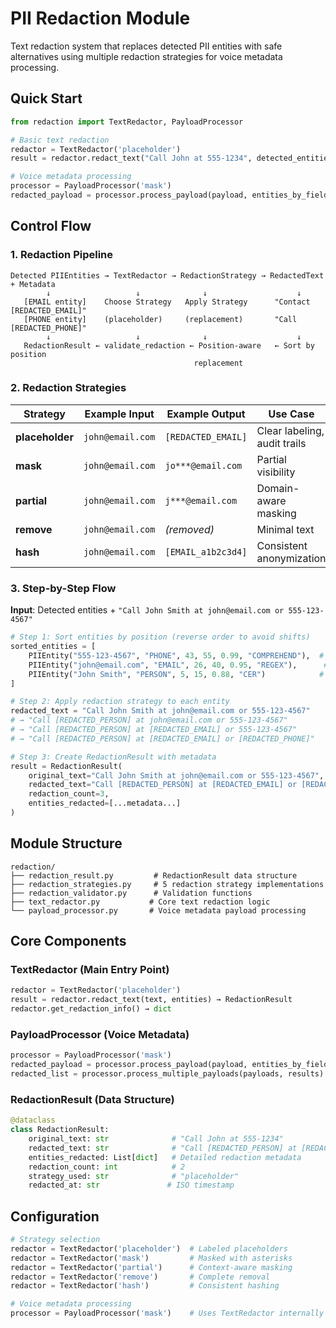 # PII Redaction Module

Text redaction system that replaces detected PII entities with safe alternatives using multiple redaction strategies for voice metadata processing.

## Quick Start

```python
from redaction import TextRedactor, PayloadProcessor

# Basic text redaction
redactor = TextRedactor('placeholder')
result = redactor.redact_text("Call John at 555-1234", detected_entities)

# Voice metadata processing
processor = PayloadProcessor('mask')
redacted_payload = processor.process_payload(payload, entities_by_field)
```

## Control Flow

### 1. Redaction Pipeline
```
Detected PIIEntities → TextRedactor → RedactionStrategy → RedactedText + Metadata
        ↓                   ↓              ↓                    ↓
   [EMAIL entity]    Choose Strategy   Apply Strategy      "Contact [REDACTED_EMAIL]"
   [PHONE entity]    (placeholder)     (replacement)       "Call [REDACTED_PHONE]"
        ↓                   ↓              ↓                    ↓
   RedactionResult ← validate_redaction ← Position-aware   ← Sort by position
                                         replacement
```

### 2. Redaction Strategies

| Strategy | Example Input | Example Output | Use Case |
|----------|---------------|----------------|----------|
| **placeholder** | `john@email.com` | `[REDACTED_EMAIL]` | Clear labeling, audit trails |
| **mask** | `john@email.com` | `jo***@email.com` | Partial visibility |
| **partial** | `john@email.com` | `j***@email.com` | Domain-aware masking |
| **remove** | `john@email.com` | _(removed)_ | Minimal text |
| **hash** | `john@email.com` | `[EMAIL_a1b2c3d4]` | Consistent anonymization |

### 3. Step-by-Step Flow

**Input**: Detected entities + `"Call John Smith at john@email.com or 555-123-4567"`

```python
# Step 1: Sort entities by position (reverse order to avoid shifts)
sorted_entities = [
    PIIEntity("555-123-4567", "PHONE", 43, 55, 0.99, "COMPREHEND"),  # Process last
    PIIEntity("john@email.com", "EMAIL", 26, 40, 0.95, "REGEX"),      # Process middle  
    PIIEntity("John Smith", "PERSON", 5, 15, 0.88, "CER")            # Process first
]

# Step 2: Apply redaction strategy to each entity
redacted_text = "Call John Smith at john@email.com or 555-123-4567"
# → "Call [REDACTED_PERSON] at john@email.com or 555-123-4567"
# → "Call [REDACTED_PERSON] at [REDACTED_EMAIL] or 555-123-4567"  
# → "Call [REDACTED_PERSON] at [REDACTED_EMAIL] or [REDACTED_PHONE]"

# Step 3: Create RedactionResult with metadata
result = RedactionResult(
    original_text="Call John Smith at john@email.com or 555-123-4567",
    redacted_text="Call [REDACTED_PERSON] at [REDACTED_EMAIL] or [REDACTED_PHONE]",
    redaction_count=3,
    entities_redacted=[...metadata...]
)
```

## Module Structure

```
redaction/
├── redaction_result.py         # RedactionResult data structure
├── redaction_strategies.py     # 5 redaction strategy implementations  
├── redaction_validator.py      # Validation functions
├── text_redactor.py           # Core text redaction logic
└── payload_processor.py       # Voice metadata payload processing
```

## Core Components

### TextRedactor (Main Entry Point)
```python
redactor = TextRedactor('placeholder')
result = redactor.redact_text(text, entities) → RedactionResult
redactor.get_redaction_info() → dict
```

### PayloadProcessor (Voice Metadata)
```python
processor = PayloadProcessor('mask')
redacted_payload = processor.process_payload(payload, entities_by_field) → dict
redacted_list = processor.process_multiple_payloads(payloads, results) → list
```

### RedactionResult (Data Structure)
```python
@dataclass
class RedactionResult:
    original_text: str              # "Call John at 555-1234"
    redacted_text: str              # "Call [REDACTED_PERSON] at [REDACTED_PHONE]"
    entities_redacted: List[dict]   # Detailed redaction metadata
    redaction_count: int            # 2
    strategy_used: str              # "placeholder"
    redacted_at: str               # ISO timestamp
```

## Configuration

```python
# Strategy selection
redactor = TextRedactor('placeholder')  # Labeled placeholders
redactor = TextRedactor('mask')         # Masked with asterisks  
redactor = TextRedactor('partial')      # Context-aware masking
redactor = TextRedactor('remove')       # Complete removal
redactor = TextRedactor('hash')         # Consistent hashing

# Voice metadata processing
processor = PayloadProcessor('mask')    # Uses TextRedactor internally
```
